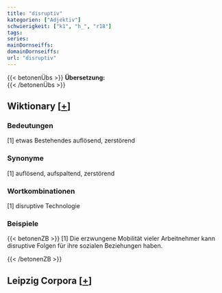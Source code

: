 ```yaml
---
title: "disruptiv"
kategorien: ["Adjektiv"]
schwierigkeit: ["k1", "h_", "r18"]
tags:
series:
mainDornseiffs:
domainDornseiffs:
url: "disruptiv"
---
```


{{< betonenÜbs >}}
**Übersetzung:**  
{{< /betonenÜbs >}}

## Wiktionary [[+](https://de.wiktionary.org/wiki/disruptiv)]

### Bedeutungen
[1] etwas Bestehendes auflösend, zerstörend  

### Synonyme
[1] auflösend, aufspaltend, zerstörend  

### Wortkombinationen
[1] disruptive Technologie  

### Beispiele
{{< betonenZB >}}
[1] Die erzwungene Mobilität vieler Arbeitnehmer kann disruptive Folgen für ihre sozialen Beziehungen haben.  

{{< /betonenZB >}}

## Leipzig Corpora [[+](https://corpora.uni-leipzig.de/en/res?word=disruptiv&corpusId=deu_newscrawl-public_2018)]

